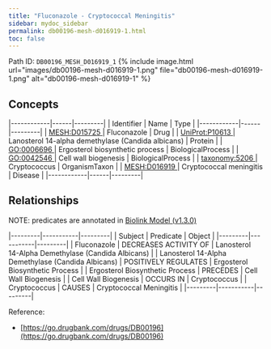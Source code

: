 ```yaml
---
title: "Fluconazole - Cryptococcal Meningitis"
sidebar: mydoc_sidebar
permalink: db00196-mesh-d016919-1.html
toc: false 
---
```



Path ID: `DB00196_MESH_D016919_1`
{% include image.html url="images/db00196-mesh-d016919-1.png" file="db00196-mesh-d016919-1.png" alt="db00196-mesh-d016919-1" %}

## Concepts

|------------|------|---------|
| Identifier | Name | Type    |
|------------|------|---------|
| <a href="https://identifiers.org/MESH:D015725">MESH:D015725 </a> | Fluconazole | Drug |
| <a href="https://identifiers.org/UniProt:P10613">UniProt:P10613 </a> | Lanosterol 14-alpha demethylase (Candida albicans) | Protein |
| <a href="https://identifiers.org/GO:0006696">GO:0006696 </a> | Ergosterol biosynthetic process | BiologicalProcess |
| <a href="https://identifiers.org/GO:0042546">GO:0042546 </a> | Cell wall biogenesis | BiologicalProcess |
| <a href="https://identifiers.org/taxonomy:5206">taxonomy:5206 </a> | Cryptococcus | OrganismTaxon |
| <a href="https://identifiers.org/MESH:D016919">MESH:D016919 </a> | Cryptococcal meningitis | Disease |
|------------|------|---------|

## Relationships


NOTE: predicates are annotated in <a href="https://github.com/biolink/biolink-model/releases/tag/v1.3.0">Biolink Model (v1.3.0)</a>

|---------|-----------|---------|
| Subject | Predicate | Object  |
|---------|-----------|---------|
| Fluconazole | DECREASES ACTIVITY OF | Lanosterol 14-Alpha Demethylase (Candida Albicans) |
| Lanosterol 14-Alpha Demethylase (Candida Albicans) | POSITIVELY REGULATES | Ergosterol Biosynthetic Process |
| Ergosterol Biosynthetic Process | PRECEDES | Cell Wall Biogenesis |
| Cell Wall Biogenesis | OCCURS IN | Cryptococcus |
| Cryptococcus | CAUSES | Cryptococcal Meningitis |
|---------|-----------|---------|

Reference: 
  - [https://go.drugbank.com/drugs/DB00196](https://go.drugbank.com/drugs/DB00196)
